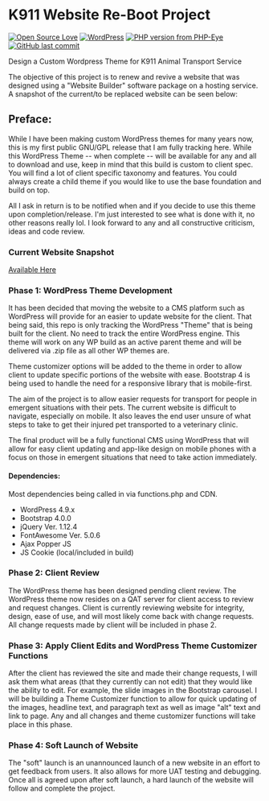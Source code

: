 # K911 Website Re-Boot Project
[![Open Source Love](https://badges.frapsoft.com/os/v2/open-source.png?v=103)](https://github.com/bkaminski/K911-Website-Reboot) [![WordPress](https://img.shields.io/wordpress/v/akismet.svg?style=flat-square)](https://github.com/bkaminski/K911-Website-Reboot) [![PHP version from PHP-Eye](https://img.shields.io/php-eye/symfony/symfony.svg?style=flat-square)](https://github.com/bkaminski/K911-Website-Reboot) [![GitHub last commit](https://img.shields.io/github/last-commit/google/skia.svg?style=flat-square)](https://github.com/bkaminski/K911-Website-Reboot)

Design a Custom Wordpress Theme for K911 Animal Transport Service

The objective of this project is to renew and revive a website that was designed using a "Website Builder" software package on a hosting service. A snapshot of the current/to be replaced website can be seen below:

## Preface:
While I have been making custom WordPress themes for many years now, this is my first public GNU/GPL release that I am fully tracking here. While this WordPress Theme -- when complete -- will be available for any and all to download and use, keep in mind that this build is custom to client spec. You will find a lot of client specific taxonomy and features. You could always create a child theme if you would like to use the base foundation and build on top.

All I ask in return is to be notified when and if you decide to use this theme upon completion/release. I'm just interested to see what is done with it, no other reasons really lol. I look forward to any and all constructive criticism, ideas and code review.

### Current Website Snapshot
<a href="https://web.archive.org/web/20170929060439/http://www.k911online.com/">Available Here</a>

### Phase 1: WordPress Theme Development
It has been decided that moving the website to a CMS platform such as WordPress will provide for an easier to update website for the client. That being said, this repo is only tracking the WordPress "Theme" that is being built for the client. No need to track the entire WordPress engine. This theme will work on any WP build as an active parent theme and will be delivered via .zip file as all other WP themes are.

Theme customizer options will be added to the theme in order to allow client to update specific portions of the website with ease. Bootstrap 4 is being used to handle the need for a responsive library that is mobile-first.

The aim of the project is to allow easier requests for transport for people in emergent situations with their pets. The current website is difficult to navigate, especially on mobile. It also leaves the end user unsure of what steps to take to get their injured pet transported to a veterinary clinic.

The final product will be a fully functional CMS using WordPress that will allow for easy client updating and app-like design on mobile phones with a focus on those in emergent situations that need to take action immediately.

#### Dependencies:
Most dependencies being called in via functions.php and CDN.
<ul>
<li>WordPress 4.9.x</li>
<li>Bootstrap 4.0.0</li>
<li>jQuery Ver. 1.12.4</li>
<li>FontAwesome Ver. 5.0.6</li>
<li>Ajax Popper JS</li>
<li>JS Cookie (local/included in build)</li>
</ul>

### Phase 2: Client Review
The WordPress theme has been designed pending client review. The WordPress theme now resides on a QAT server for client access to review and request changes. Client is currently reviewing website for integrity, design, ease of use, and will most likely come back with change requests. All change requests made by client will be included in phase 2.

### Phase 3: Apply Client Edits and WordPress Theme Customizer Functions
After the client has reviewed the site and made their change requests, I will ask them what areas (that they currently can not edit) that they would like the ability to edit. For example, the slide images in the Bootstrap carousel. I will be building a Theme Customizer function to allow for quick updating of the images, headline text, and paragraph text as well as image "alt" text and link to page. Any and all changes and theme customizer functions will take place in this phase.

### Phase 4: Soft Launch of Website
The "soft" launch is an unannounced launch of a new website in an effort to get feedback from users. It also allows for more UAT testing and debugging. Once all is agreed upon after soft launch, a hard launch of the website will follow and complete the project.

